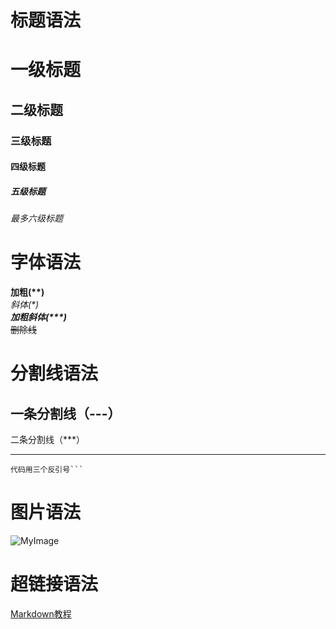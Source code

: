 # 标题语法
# 一级标题
## 二级标题
### 三级标题
#### 四级标题
##### 五级标题
###### 最多六级标题

# 字体语法
**加粗(\*\*)**  
*斜体(\*)*  
***加粗斜体(\*\*\*)***  
~~删除线~~

# 分割线语法
一条分割线（---）
---
二条分割线（***）
***

``` 
代码用三个反引号``` 
``` 

# 图片语法
![MyImage](http://upload-images.jianshu.io/upload_images/6860761-fd2f51090a890873.jpg?imageMogr2/auto-orient/strip%7CimageView2/2/w/550 'ImageTitle')

# 超链接语法
[Markdown教程](https://www.jianshu.com/p/191d1e21f7ed '出自此处')
